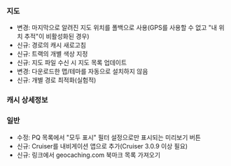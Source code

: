 ### 지도
- 변경: 마지막으로 알려진 지도 위치를 폴백으로 사용(GPS를 사용할 수 없고 "내 위치 추적"이 비활성화된 경우)
- 신규: 경로의 캐시 새로고침
- 신규: 트랙의 개별 색상 지정
- 신규: 지도 파일 수신 시 지도 목록 업데이트
- 변경: 다운로드한 맵/테마를 자동으로 설치하지 않음
- 신규: 개별 경로 최적화(실험적)

### 캐시 상세정보

### 일반
- 수정: PQ 목록에서 "모두 표시" 필터 설정으로만 표시되는 미리보기 버튼
- 신규: Cruiser를 내비게이션 앱으로 추가(Cruiser 3.0.9 이상 필요)
- 신규: 링크에서 geocaching.com 북마크 목록 가져오기
